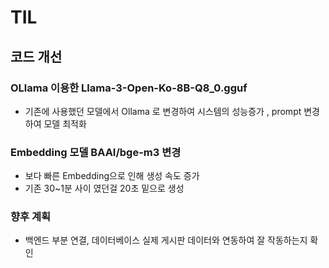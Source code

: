 # TIL

## 코드 개선

### OLlama 이용한 Llama-3-Open-Ko-8B-Q8_0.gguf 

- 기존에 사용했던 모델에서 Ollama 로 변경하여 시스템의 성능증가 , prompt 변경하여 모델 최적화

### Embedding 모델 BAAI/bge-m3 변경
- 보다 빠른 Embedding으로 인해 생성 속도 증가
- 기존 30~1분 사이 였던걸 20초 밑으로 생성


### 향후 계획
- 백엔드 부분 연결, 데이터베이스 실제 게시판 데이터와 연동하여 잘 작동하는지 확인
